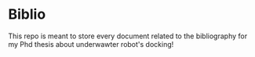 # Biblio
This repo is meant to store every document related to the bibliography for my Phd thesis about underwawter robot's docking!
